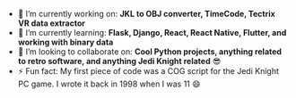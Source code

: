 - 🔭 I’m currently working on: **JKL to OBJ converter, TimeCode, Tectrix VR data extractor**
- 🌱 I’m currently learning: **Flask, Django, React, React Native, Flutter, and working with binary data**
- 👯 I’m looking to collaborate on: **Cool Python projects, anything related to retro software, and anything Jedi Knight related** 😎
- ⚡ Fun fact: My first piece of code was a COG script for the Jedi Knight PC game. I wrote it back in 1998 when I was 11 😄
